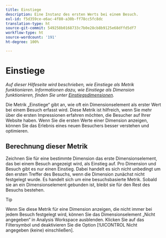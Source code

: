 ```yaml
---
title: Einstiege
description: Eine Instanz des ersten Werts bei einem Besuch.
exl-id: f5d359ce-e6ac-4f80-a30b-ff78cc5fc8dc
translation-type: ht
source-git-commit: 549258b0168733c7b0e28cb8b9125e68dffd5df7
workflow-type: ht
source-wordcount: '191'
ht-degree: 100%

---
```


# Einstiege

*Auf dieser Hilfeseite wird beschrieben, wie Einstiege als Metrik funktionieren. Informationen dazu, wie Einstiege als Dimension funktionieren, finden Sie unter [Einstiegsdimensionen](../dimensions/entry-dimensions.md).*

Die Metrik „Einstiege“ gibt an, wie oft ein Dimensionselement als erster Wert bei einem Besuch erfasst wird. Diese Metrik ist hilfreich, wenn Sie mehr über die ersten Impressionen erfahren möchten, die Besucher auf Ihrer Website haben. Wenn Sie die ersten Werte einer Dimension anzeigen, können Sie das Erlebnis eines neuen Besuchers besser verstehen und optimieren.

## Berechnung dieser Metrik

Zeichnen Sie für eine bestimmte Dimension das erste Dimensionselement, das bei einem Besuch angezeigt wird, als Einstieg auf. Pro Dimension und Besuch gibt es nur einen Einstieg. Dabei handelt es sich nicht unbedingt um den ersten Treffer des Besuchs, wenn die Dimension zunächst nicht festgelegt wurde. Es handelt sich um eine besuchsbasierte Metrik. Sobald sie an ein Dimensionselement gebunden ist, bleibt sie für den Rest des Besuchs bestehen.

>[!TIP]
>
>Wenn Sie diese Metrik für eine Dimension anzeigen, die nicht immer bei jedem Besuch festgelegt wird, können Sie das Dimensionselement „Nicht angegeben“ in Analysis Workspace ausblenden. Klicken Sie auf das Filtersymbol und deaktivieren Sie die Option [!UICONTROL Nicht angegeben (keine) einschließen].
